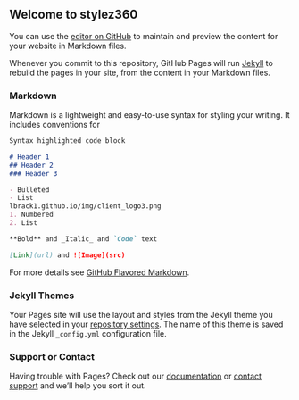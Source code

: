## Welcome to stylez360

You can use the [editor on GitHub](https://github.com/stylez360/stylez360.github.io/edit/main/README.md) to maintain and preview the content for your website in Markdown files.

Whenever you commit to this repository, GitHub Pages will run [Jekyll](https://jekyllrb.com/) to rebuild the pages in your site, from the content in your Markdown files.

### Markdown

Markdown is a lightweight and easy-to-use syntax for styling your writing. It includes conventions for

```markdown
Syntax highlighted code block

# Header 1
## Header 2
### Header 3

- Bulleted
- List
lbrack1.github.io/img/client_logo3.png
1. Numbered
2. List

**Bold** and _Italic_ and `Code` text

[Link](url) and ![Image](src)
```

For more details see [GitHub Flavored Markdown](https://guides.github.com/features/mastering-markdown/).

### Jekyll Themes

Your Pages site will use the layout and styles from the Jekyll theme you have selected in your [repository settings](https://github.com/stylez360/stylez360.github.io/settings/pages). The name of this theme is saved in the Jekyll `_config.yml` configuration file.

### Support or Contact

Having trouble with Pages? Check out our [documentation](https://docs.github.com/categories/github-pages-basics/) or [contact support](https://support.github.com/contact) and we’ll help you sort it out.
<!doctype html>
<html>
<head>
<meta charset="utf-8">
<meta name="viewport" content="width=device-width, maximum-scale=1">
<title>How to Build a Free Website</title>
<link rel="icon" href="favicon.png" type="image/png">
<link href="css/bootstrap.min.css" rel="stylesheet" type="text/css">
<link href="css/style.css" rel="stylesheet" type="text/css"> 
<link href="css/font-awesome.css" rel="stylesheet" type="text/css"> 
<link href="css/animate.css" rel="stylesheet" type="text/css"> 
<link href="css/fancybox/jquery.fancybox.css" rel="stylesheet">  
<link href="css/magnific-popup.css" rel="stylesheet">  
<link href="css/gallery-1.css" rel="stylesheet">
 
<!--[if lt IE 9]>
    <script src="js/respond-1.1.0.min.js"></script>
    <script src="js/html5shiv.js"></script>
    <script src="js/html5element.js"></script>
<![endif]-->
 
 
